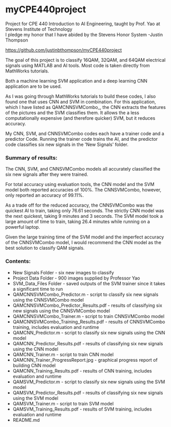 # myCPE440project
Project for CPE 440 Introduction to AI Engineering, taught by Prof. Yao at Stevens Institute of Technology
<br />I pledge my honor that I have abided by the Stevens Honor System -Justin Thompson

https://github.com/justinbthompson/myCPE440project

The goal of this project is to classify 16QAM, 32QAM, and 64QAM electrical signals using MATLAB and AI tools. Most code is taken directly from MathWorks tutorials.

Both a machine learning SVM application and a deep learning CNN application are to be used.

As I was going through MathWorks tutorials to build these codes, I also found one that uses CNN and SVM in combination. For this application, which I have listed as QAMCNNSVMCombo_, the CNN extracts the features of the pictures and the SVM classifies them. It allows the a less computationally expensive (and therefore quicker) SVM, but it reduces accuracy.

My CNN, SVM, and CNNSVMCombo codes each have a trainer code and a predictor Code. Running the trainer code trains the AI, and the predictor code classifies six new signals in the 'New Signals' folder.

### Summary of results:

The CNN, SVM, and CNNSVMCombo models all accurately classified the six new signals after they were trained.

For total accuracy using evaluation tools, the CNN model and the SVM model both reported accuracies of 100%. The CNNSVMCombo, however, only reported an accuracy of 99.11%.

As a trade off for the reduced accuracy, the CNNSVMCombo was the quickest AI to train, taking only 76.61 seconds.
The strictly CNN model was the next quickest, taking 9 minutes and 3 seconds.
The SVM model took a large amount of time to train, taking 26.4 minutes while running on a powerful laptop.

Given the large training time of the SVM model and the imperfect accuracy of the CNNSVMCombo model, I would recommend the CNN model as the best solution to classify QAM signals.

### Contents:

* New Signals Folder - six new images to classify
* Project Data Folder - 900 images supplied by Professor Yao
* SVM_Data_Files Folder - saved outputs of the SVM trainer since it takes a significant time to run
* QAMCNNSVMCombo_Predictor.m - script to classify six new signals using the CNNSVMCombo model             
* QAMCNNSVMCombo_Predictor_Results.pdf - results of classifying six new signals using the CNNSVMCombo model
* QAMCNNSVMCombo_Trainer.m - script to train CNNSVMCombo model           
* QAMCNNSVMCombo_Training_Results.pdf - results of CNNSVMCombo training, includes evaluation and runtime
* QAMCNN_Predictor.m - script to classify six new signals using the CNN model       
* QAMCNN_Predictor_Results.pdf - results of classifying six new signals using the CNN model
* QAMCNN_Trainer.m - script to train CNN model 
* QAMCNN_Trainer_ProgressReport.jpg - graphical progress report of building CNN model
* QAMCNN_Training_Results.pdf - results of CNN training, includes evaluation and runtime
* QAMSVM_Predictor.m - script to classify six new signals using the SVM model             
* QAMSVM_Predictor_Results.pdf - results of classifying six new signals using the SVM model
* QAMSVM_Trainer.m - script to train SVM model                
* QAMSVM_Training_Results.pdf - results of SVM training, includes evaluation and runtime
* README.md
